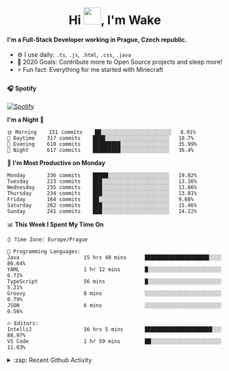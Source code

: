 <h1 align="center">Hi <img src="https://raw.githubusercontent.com/MrWakeCZ/MrWakeCZ/master/Hi.gif" width="40px" />, I'm Wake</h1>

#### I'm a Full-Stack Developer working in Prague, Czech republic.
- ⚙️ I use daily: `.ts`, `.js`, `.html`, `.css`, `.java`
- 🥅 2020 Goals: Contribute more to Open Source projects and sleep more!
- ⚡ Fun fact: Everything for me started with Minecraft

#### 🎧 Spotify
[![Spotify](https://novatorem-delta-eight.vercel.app/api/spotify)](https://open.spotify.com/user/wakeecz)

<!--START_SECTION:waka-->
**I'm a Night 🦉** 

```text
🌞 Morning    151 commits    ██░░░░░░░░░░░░░░░░░░░░░░░   8.91% 
🌆 Daytime    317 commits    ████░░░░░░░░░░░░░░░░░░░░░   18.7% 
🌃 Evening    610 commits    █████████░░░░░░░░░░░░░░░░   35.99% 
🌙 Night      617 commits    █████████░░░░░░░░░░░░░░░░   36.4%

```
📅 **I'm Most Productive on Monday** 

```text
Monday       336 commits    █████░░░░░░░░░░░░░░░░░░░░   19.82% 
Tuesday      223 commits    ███░░░░░░░░░░░░░░░░░░░░░░   13.16% 
Wednesday    235 commits    ███░░░░░░░░░░░░░░░░░░░░░░   13.86% 
Thursday     234 commits    ███░░░░░░░░░░░░░░░░░░░░░░   13.81% 
Friday       164 commits    ██░░░░░░░░░░░░░░░░░░░░░░░   9.68% 
Saturday     262 commits    ███░░░░░░░░░░░░░░░░░░░░░░   15.46% 
Sunday       241 commits    ███░░░░░░░░░░░░░░░░░░░░░░   14.22%

```


📊 **This Week I Spent My Time On** 

```text
⌚︎ Time Zone: Europe/Prague

💬 Programming Languages: 
Java                     15 hrs 40 mins      █████████████████████░░░░   86.64% 
YAML                     1 hr 12 mins        █░░░░░░░░░░░░░░░░░░░░░░░░   6.71% 
TypeScript               56 mins             █░░░░░░░░░░░░░░░░░░░░░░░░   5.21% 
Groovy                   8 mins              ░░░░░░░░░░░░░░░░░░░░░░░░░   0.79% 
JSON                     6 mins              ░░░░░░░░░░░░░░░░░░░░░░░░░   0.56%

🔥 Editors: 
IntelliJ                 16 hrs 5 mins       ██████████████████████░░░   88.97% 
VS Code                  1 hr 59 mins        ██░░░░░░░░░░░░░░░░░░░░░░░   11.03%

```


<!--END_SECTION:waka-->

<details>
  <summary>:zap: Recent Github Activity</summary>

<!--START_SECTION:activity-->
1. 🎉 Merged PR [#7](https://github.com/craftmania-cz/craftlobby/pull/7) in [craftmania-cz/craftlobby](https://github.com/craftmania-cz/craftlobby)
2. ❌ Closed PR [#88](https://github.com/waked-cz/corgi/pull/88) in [waked-cz/corgi](https://github.com/waked-cz/corgi)
3. 🗣 Commented on [#6](https://github.com/craftmania-cz/craftlobby/issues/6) in [craftmania-cz/craftlobby](https://github.com/craftmania-cz/craftlobby)
4. ❗️ Closed issue [#574](https://github.com/Zrips/Residence/issues/574) in [Zrips/Residence](https://github.com/Zrips/Residence)
5. 🗣 Commented on [#574](https://github.com/Zrips/Residence/issues/574) in [Zrips/Residence](https://github.com/Zrips/Residence)
<!--END_SECTION:activity-->

</details>
